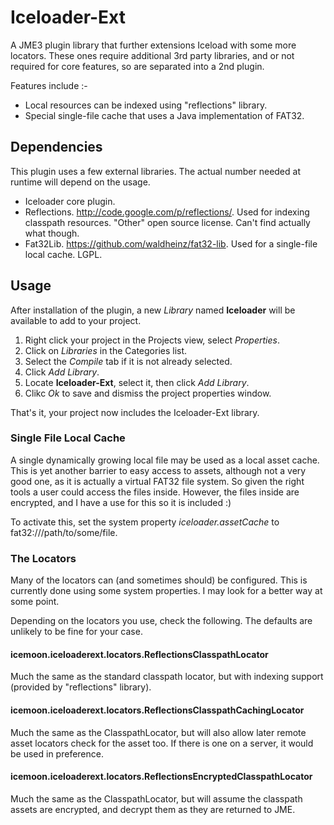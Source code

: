# Iceloader-Ext

A JME3 plugin library that further extensions Iceload with some more locators. These
ones require additional 3rd party libraries, and or not required for core features,
so are separated into a 2nd plugin.

Features include :-

* Local resources can be indexed using "reflections" library. 
* Special single-file cache that uses a Java implementation of FAT32.

## Dependencies

This plugin uses a few external libraries. The actual number needed at runtime will
depend on the usage.

* Iceloader core plugin.
* Reflections.  http://code.google.com/p/reflections/. Used for indexing classpath
  resources.  "Other" open source license. Can't find actually what though.
* Fat32Lib. https://github.com/waldheinz/fat32-lib. Used for a single-file local cache.
  LGPL.

## Usage

After installation of the plugin, a new *Library* named **Iceloader** 
will be available to add to your project. 

1. Right click your project in the Projects view, select *Properties*.
1. Click on *Libraries* in the Categories list.
1. Select the *Compile* tab if it is not already selected.
1. Click *Add Library*.
1. Locate **Iceloader-Ext**, select it, then click *Add Library*.
1. Clikc *Ok* to save and dismiss the project properties window.

That's it, your project now includes the Iceloader-Ext library.

### Single File Local Cache

A single dynamically growing local file may be used as a local asset cache. This is yet
another barrier to easy access to assets, although not a very good one, as it is actually
a virtual FAT32 file system. So given the right tools a user could access the files 
inside. However, the files inside are encrypted, and I have a use for this so it is 
included :)

To activate this, set the system property _iceloader.assetCache_ to fat32:///path/to/some/file.

### The Locators

Many of the locators can (and sometimes should) be configured. This is currently done
using some system properties. I may look for a better way at some point.

Depending on the locators you use, check the following. The defaults are unlikely to be
fine for your case.

#### icemoon.iceloaderext.locators.ReflectionsClasspathLocator 

Much the same as the standard classpath locator, but with indexing support (provided by
"reflections" library).

#### icemoon.iceloaderext.locators.ReflectionsClasspathCachingLocator 

Much the same as the ClasspathLocator, but will also allow later remote asset locators
check for the asset too. If there is one on a server, it would be used in preference.

#### icemoon.iceloaderext.locators.ReflectionsEncryptedClasspathLocator 

Much the same as the ClasspathLocator, but will assume the classpath assets are encrypted,
and decrypt them as they are returned to JME.